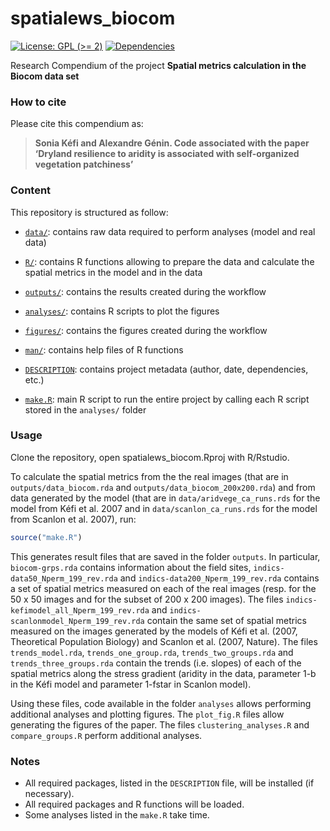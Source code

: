 
<!-- README.md is generated from README.Rmd. Please edit that file -->

# spatialews_biocom

<!-- badges: start -->

[![License: GPL (\>=
2)](https://img.shields.io/badge/License-GPL%20%28%3E%3D%202%29-blue.svg)](https://choosealicense.com/licenses/gpl-2.0/)
[![Dependencies](https://img.shields.io/badge/dependencies-2/94-green?style=flat)](#)
<!-- badges: end -->

Research Compendium of the project **Spatial metrics calculation in the
Biocom data set**

### How to cite

Please cite this compendium as:

> **Sonia Kéfi and Alexandre Génin. Code associated with the paper
> ‘Dryland resilience to aridity is associated with self-organized
> vegetation patchiness’**

### Content

This repository is structured as follow:

- [`data/`](https://github.com/skefi/spatialews_biocom/tree/master/raw-data):
  contains raw data required to perform analyses (model and real data)

- [`R/`](https://github.com/skefi/spatialews_biocom/tree/master/R):
  contains R functions allowing to prepare the data and calculate the
  spatial metrics in the model and in the data

- [`outputs/`](https://github.com/skefi/spatialews_biocom/tree/master/outputs):
  contains the results created during the workflow

- [`analyses/`](https://github.com/skefi/spatialews_biocom/tree/master/analyses/):
  contains R scripts to plot the figures

- [`figures/`](https://github.com/skefi/spatialews_biocom/tree/master/figures):
  contains the figures created during the workflow

- [`man/`](https://github.com/skefi/spatialews_biocom/tree/master/man):
  contains help files of R functions

- [`DESCRIPTION`](https://github.com/skefi/spatialews_biocom/tree/master/DESCRIPTION):
  contains project metadata (author, date, dependencies, etc.)

- [`make.R`](https://github.com/skefi/spatialews_biocom/tree/master/make.R):
  main R script to run the entire project by calling each R script
  stored in the `analyses/` folder

### Usage

Clone the repository, open spatialews_biocom.Rproj with R/Rstudio.

To calculate the spatial metrics from the the real images (that are in
`outputs/data_biocom.rda` and `outputs/data_biocom_200x200.rda`) and
from data generated by the model (that are in
`data/aridvege_ca_runs.rds` for the model from Kéfi et al. 2007 and in
`data/scanlon_ca_runs.rds` for the model from Scanlon et al. 2007), run:

``` r
source("make.R")
```

This generates result files that are saved in the folder `outputs`. In
particular, `biocom-grps.rda` contains information about the field
sites, `indics-data50_Nperm_199_rev.rda` and
`indics-data200_Nperm_199_rev.rda` contains a set of spatial metrics
measured on each of the real images (resp. for the 50 x 50 images and
for the subset of 200 x 200 images). The files
`indics-kefimodel_all_Nperm_199_rev.rda` and
`indics-scanlonmodel_Nperm_199_rev.rda` contain the same set of spatial
metrics measured on the images generated by the models of Kéfi et
al. (2007, Theoretical Population Biology) and Scanlon et al. (2007,
Nature). The files `trends_model.rda`, `trends_one_group.rda`,
`trends_two_groups.rda` and `trends_three_groups.rda` contain the trends
(i.e. slopes) of each of the spatial metrics along the stress gradient
(aridity in the data, parameter 1-b in the Kéfi model and parameter
1-fstar in Scanlon model).

Using these files, code available in the folder `analyses` allows
performing additional analyses and plotting figures. The `plot_fig.R`
files allow generating the figures of the paper. The files
`clustering_analyses.R` and `compare_groups.R` perform additional
analyses.

### Notes

- All required packages, listed in the `DESCRIPTION` file, will be
  installed (if necessary).
- All required packages and R functions will be loaded.
- Some analyses listed in the `make.R` take time.
